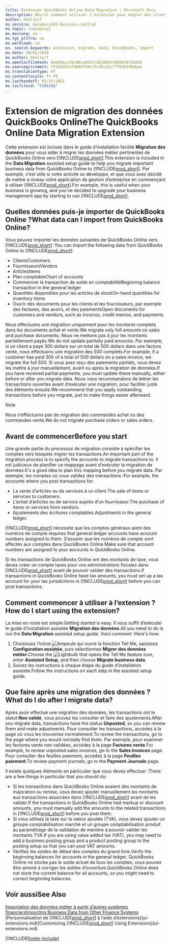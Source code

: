 ```yaml
---
title: Extension QuickBooks Online Data Migration | Microsoft Docs
description: Décrit comment utiliser l’extension pour migrer des clients, des fournisseurs, des articles, et des comptes de QuickBooks Online dans Business Central.
author: bholtorf
ms.service: dynamics365-business-central
ms.topic: conceptual
ms.devlang: na
ms.tgt_pltfrm: na
ms.workload: na
ms. search.keywords: extension, migrate, data, QuickBooks, import
ms.date: 10/01/2020
ms.author: bholtorf
ms.openlocfilehash: 6eb05acc55c86ce8547c2b18b933d669787583d4
ms.sourcegitcommit: ff2b55b7e790447e0c1fcd5c2ec7f7610338ebaa
ms.translationtype: HT
ms.contentlocale: fr-FR
ms.lasthandoff: 02/15/2021
ms.locfileid: "5386398"
---
```

# <a name="the-quickbooks-online-data-migration-extension"></a><span data-ttu-id="e5868-103">Extension de migration des données QuickBooks Online</span><span class="sxs-lookup"><span data-stu-id="e5868-103">The QuickBooks Online Data Migration Extension</span></span>

<span data-ttu-id="e5868-104">Cette extension est incluse dans le guide d’installation facilité **Migration des données** pour vous aider à migrer les données métier pertinentes de QuickBooks Online vers [!INCLUDE[prod_short](includes/prod_short.md)].</span><span class="sxs-lookup"><span data-stu-id="e5868-104">This extension is included in the **Data Migration** assisted setup guide to help you migrate important business data from QuickBooks Online to [!INCLUDE[prod_short](includes/prod_short.md)].</span></span> <span data-ttu-id="e5868-105">Par exemple, c’est utile si votre activité se développe, et que vous avez décidé de mettre à niveau votre application de gestion d’entreprise en commençant à utiliser [!INCLUDE[prod_short](includes/prod_short.md)].</span><span class="sxs-lookup"><span data-stu-id="e5868-105">For example, this is useful when your business is growing, and you've decided to upgrade your business management app by starting to use [!INCLUDE[prod_short](includes/prod_short.md)].</span></span>

## <a name="what-data-can-i-import-from-quickbooks-online"></a><span data-ttu-id="e5868-106">Quelles données puis-je importer de QuickBooks Online ?</span><span class="sxs-lookup"><span data-stu-id="e5868-106">What data can I import from QuickBooks Online?</span></span>

<span data-ttu-id="e5868-107">Vous pouvez importer les données suivantes de QuickBooks Online vers [!INCLUDE[prod_short](includes/prod_short.md)] :</span><span class="sxs-lookup"><span data-stu-id="e5868-107">You can import the following data from QuickBooks Online to [!INCLUDE[prod_short](includes/prod_short.md)]:</span></span>  

* <span data-ttu-id="e5868-108">Clients</span><span class="sxs-lookup"><span data-stu-id="e5868-108">Customers</span></span>
* <span data-ttu-id="e5868-109">Fournisseurs</span><span class="sxs-lookup"><span data-stu-id="e5868-109">Vendors</span></span>
* <span data-ttu-id="e5868-110">Articles</span><span class="sxs-lookup"><span data-stu-id="e5868-110">Items</span></span>
* <span data-ttu-id="e5868-111">Plan comptable</span><span class="sxs-lookup"><span data-stu-id="e5868-111">Chart of accounts</span></span>
* <span data-ttu-id="e5868-112">Commencer la transaction de solde en comptabilité</span><span class="sxs-lookup"><span data-stu-id="e5868-112">Beginning balance transaction in the general ledger</span></span>
* <span data-ttu-id="e5868-113">Quantités disponibles pour les articles de stock</span><span class="sxs-lookup"><span data-stu-id="e5868-113">On-hand quantities for inventory items</span></span>
* <span data-ttu-id="e5868-114">Ouvrir des documents pour les clients et les fournisseurs, par exemple des factures, des avoirs, et des paiements</span><span class="sxs-lookup"><span data-stu-id="e5868-114">Open documents for customers and vendors, such as invoices, credit memos, and payments</span></span>

<span data-ttu-id="e5868-115">Nous effectuons une migration uniquement pour les montants complets dans les documents achat et vente.</span><span class="sxs-lookup"><span data-stu-id="e5868-115">We migrate only full amounts on sales and purchase documents.</span></span> <span data-ttu-id="e5868-116">Nous ne mettons pas à jour les montants partiellement payés.</span><span class="sxs-lookup"><span data-stu-id="e5868-116">We do not update partially paid amounts.</span></span> <span data-ttu-id="e5868-117">Par exemple, si un client a payé 300 dollars sur un total de 500 dollars dans une facture vente, nous effectuons une migration des 500 complets.</span><span class="sxs-lookup"><span data-stu-id="e5868-117">For example, if a customer has paid 300 of a total of 500 dollars on a sales invoice, we migrate the full 500.</span></span> <span data-ttu-id="e5868-118">Si vous avez reçu des paiements partiels, vous devez les mettre à jour manuellement, avant ou après la migration de données.</span><span class="sxs-lookup"><span data-stu-id="e5868-118">If you have received partial payments, you must update these manually, either before or after you migrate data.</span></span> <span data-ttu-id="e5868-119">Nous vous recommandons de lettrer les transactions ouvertes avant d’exécuter une migration, pour faciliter juste des éléments ensuite.</span><span class="sxs-lookup"><span data-stu-id="e5868-119">We recommend that you apply outstanding transactions before you migrate, just to make things easier afterward.</span></span>

> [!NOTE]  
> <span data-ttu-id="e5868-120">Nous n’effectuons pas de migration des commandes achat ou des commandes vente.</span><span class="sxs-lookup"><span data-stu-id="e5868-120">We do not migrate purchase orders or sales orders.</span></span>

## <a name="before-you-start"></a><span data-ttu-id="e5868-121">Avant de commencer</span><span class="sxs-lookup"><span data-stu-id="e5868-121">Before you start</span></span>

<span data-ttu-id="e5868-122">Une grande partie du processus de migration consiste à spécifier les comptes vers lesquels migrer les transactions.</span><span class="sxs-lookup"><span data-stu-id="e5868-122">An important part of the migration process is to specify the accounts to migrate transactions to.</span></span> <span data-ttu-id="e5868-123">Il est judicieux de planifier ce mappage avant d’exécuter la migration de données.</span><span class="sxs-lookup"><span data-stu-id="e5868-123">It's a good idea to plan this mapping before you migrate data.</span></span> <span data-ttu-id="e5868-124">Par exemple, les comptes où vous validez des transactions :</span><span class="sxs-lookup"><span data-stu-id="e5868-124">For example, the accounts where you post transactions for:</span></span>  

* <span data-ttu-id="e5868-125">La vente d’articles ou de services à un client.</span><span class="sxs-lookup"><span data-stu-id="e5868-125">The sale of items or services to customers.</span></span>
* <span data-ttu-id="e5868-126">L’achat d’articles ou de service auprès d’un fournisseur.</span><span class="sxs-lookup"><span data-stu-id="e5868-126">The purchase of items or services from vendors.</span></span>  
* <span data-ttu-id="e5868-127">Ajustements des écritures comptables.</span><span class="sxs-lookup"><span data-stu-id="e5868-127">Adjustments in the general ledger.</span></span>  

[!INCLUDE[prod_short](includes/prod_short.md)] <span data-ttu-id="e5868-128">nécessite que les comptes généraux aient des numéros de compte.</span><span class="sxs-lookup"><span data-stu-id="e5868-128">requires that general ledger accounts have account numbers assigned to them.</span></span> <span data-ttu-id="e5868-129">S’assurer que les numéros de compte sont affectés aux comptes dans QuickBooks Online.</span><span class="sxs-lookup"><span data-stu-id="e5868-129">Make sure that account numbers are assigned to your accounts in QuickBooks Online.</span></span>

<span data-ttu-id="e5868-130">Si les transactions de QuickBooks Online ont des montants de taxe, vous devez créer un compte taxes pour vos administrations fiscales dans [!INCLUDE[prod_short](includes/prod_short.md)] avant de pouvoir valider des transactions.</span><span class="sxs-lookup"><span data-stu-id="e5868-130">If transactions in QuickBooks Online have tax amounts, you must set up a tax account for your tax jurisdictions in [!INCLUDE[prod_short](includes/prod_short.md)] before you can post transactions.</span></span>

## <a name="how-do-i-start-using-the-extension"></a><span data-ttu-id="e5868-131">Comment commencer à utiliser à l’extension ?</span><span class="sxs-lookup"><span data-stu-id="e5868-131">How do I start using the extension?</span></span>

<span data-ttu-id="e5868-132">La mise en route est simple.</span><span class="sxs-lookup"><span data-stu-id="e5868-132">Getting started is easy.</span></span> <span data-ttu-id="e5868-133">Il vous suffit d’exécuter le guide d’installation assistée **Migration des données**.</span><span class="sxs-lookup"><span data-stu-id="e5868-133">All you need to do is run the **Data Migration** assisted setup guide.</span></span> <span data-ttu-id="e5868-134">Voici comment :</span><span class="sxs-lookup"><span data-stu-id="e5868-134">Here's how:</span></span>

1. <span data-ttu-id="e5868-135">Choisissez l’icône ![Ampoule qui ouvre la fonction Tell Me](media/ui-search/search_small.png "Dites-moi ce que vous voulez faire"), saisissez **Configuration assistée**, puis sélectionnez **Migrer des données métier**.</span><span class="sxs-lookup"><span data-stu-id="e5868-135">Choose the ![Lightbulb that opens the Tell Me feature](media/ui-search/search_small.png "Tell me what you want to do") icon, enter **Assisted Setup**, and then choose **Migrate business data**.</span></span>
2. <span data-ttu-id="e5868-136">Suivez les instructions à chaque étape du guide d’installation assistée.</span><span class="sxs-lookup"><span data-stu-id="e5868-136">Follow the instructions on each step in the assisted setup guide.</span></span>

## <a name="what-do-i-do-after-i-migrate-data"></a><span data-ttu-id="e5868-137">Que faire après une migration des données ?</span><span class="sxs-lookup"><span data-stu-id="e5868-137">What do I do after I migrate data?</span></span>

<span data-ttu-id="e5868-138">Après avoir effectué une migration des données, les transactions ont le statut **Non validé**, vous pouvez les consulter et faire des ajustements.</span><span class="sxs-lookup"><span data-stu-id="e5868-138">After you migrate data, transactions have the status **Unposted**, so you can review them and make adjustments.</span></span> <span data-ttu-id="e5868-139">Pour consulter les transactions, accédez à la page où vous les trouveriez normalement.</span><span class="sxs-lookup"><span data-stu-id="e5868-139">To review the transactions, go to the page where you would normally find them.</span></span> <span data-ttu-id="e5868-140">Par exemple, pour examiner les factures vente non validées, accédez à la page **Factures vente**.</span><span class="sxs-lookup"><span data-stu-id="e5868-140">For example, to review unposted sales invoices, go to the **Sales Invoices** page.</span></span> <span data-ttu-id="e5868-141">Pour consulter des feuilles paiement, accédez à la page **Feuilles paiement**.</span><span class="sxs-lookup"><span data-stu-id="e5868-141">To review payment journals, go to the **Payment Journals** page.</span></span>  

<span data-ttu-id="e5868-142">Il existe quelques éléments en particulier que vous devez effectuer :</span><span class="sxs-lookup"><span data-stu-id="e5868-142">There are a few things in particular that you should do:</span></span>

* <span data-ttu-id="e5868-143">Si les transactions dans QuickBooks Online avaient des montants de majoration ou remise, vous devez ajouter manuellement les montants aux transactions associées dans [!INCLUDE[prod_short](includes/prod_short.md)] avant de les valider.</span><span class="sxs-lookup"><span data-stu-id="e5868-143">If the transactions in QuickBooks Online had markup or discount amounts, you must manually add the amounts to the related transactions in [!INCLUDE[prod_short](includes/prod_short.md)] before you post them.</span></span>
* <span data-ttu-id="e5868-144">Si vous utilisez la taxe sur la valeur ajoutée (TVA), vous devez ajouter un groupe comptabilisation marché et un groupe comptabilisation produit au paramétrage de la validation de manière à pouvoir valider les montants TVA.</span><span class="sxs-lookup"><span data-stu-id="e5868-144">If you are using value added tax (VAT), you may need to add a business posting group and a product posting group to the posting setup so that you can post VAT amounts.</span></span>
* <span data-ttu-id="e5868-145">Vérifiez les soldes de début des comptes du grand livre.</span><span class="sxs-lookup"><span data-stu-id="e5868-145">Verify the beginning balances for accounts in the general ledger.</span></span> <span data-ttu-id="e5868-146">QuickBooks Online ne stocke pas le solde actuel de tous les comptes, vous pouvez être amené à corriger les soldes d’ouverture.</span><span class="sxs-lookup"><span data-stu-id="e5868-146">QuickBooks Online does not store the current balance for all accounts, so you might need to correct beginning balances.</span></span>

## <a name="see-also"></a><span data-ttu-id="e5868-147">Voir aussi</span><span class="sxs-lookup"><span data-stu-id="e5868-147">See Also</span></span>

[<span data-ttu-id="e5868-148">Importation des données métier à partir d’autres systèmes financiers</span><span class="sxs-lookup"><span data-stu-id="e5868-148">Importing Business Data from Other Finance Systems</span></span>](across-import-data-configuration-packages.md)  
<span data-ttu-id="e5868-149">[Personnalisation de [!INCLUDE[prod_short](includes/prod_short.md)] à l’aide d’extensions](ui-extensions.md)</span><span class="sxs-lookup"><span data-stu-id="e5868-149">[Customizing [!INCLUDE[prod_short](includes/prod_short.md)] Using Extensions](ui-extensions.md)</span></span>  


[!INCLUDE[footer-include](includes/footer-banner.md)]